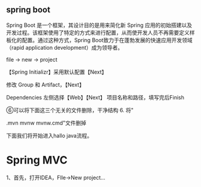 






## spring boot

Spring Boot 是一个框架，其设计目的是用来简化新 Spring 应用的初始搭建以及开发过程。该框架使用了特定的方式来进行配置，从而使开发人员不再需要定义样板化的配置。通过这种方式，Spring Boot致力于在蓬勃发展的快速应用开发领域（rapid application development）成为领导者。

file -> new -> project 

【Spring Initializr】采用默认配置【Next】

修改 Group 和 Artifact，【Next】



Dependencies 左侧选择【Web】【Next】
项目名称和路径，填写完后Finish


⑥可以将下面这三个无关的文件删除，干净结构
6. 将"

.mvn
mvnw
mvnw.cmd"文件删掉





下面我们将开始进入hallo java流程。




# Spring MVC

1、首先，打开IDEA，FIle->New project...








